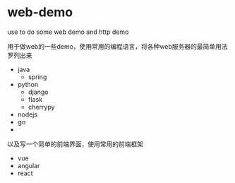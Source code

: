 # web-demo
use to do some web demo and http demo

用于做web的一些demo，使用常用的编程语言，将各种web服务器的最简单用法罗列出来

- java
  - spring
- python
  - django
  - flask
  - cherrypy
- nodejs
- go
-

以及写一个简单的前端界面，使用常用的前端框架
- vue
- angular
- react